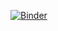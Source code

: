 [![Binder](https://mybinder.org/badge_logo.svg)](https://mybinder.org/v2/gh/danySSG/my-first-binder/tree/main/HEAD?labpath=Pendulum-Copy1.ipynb)
